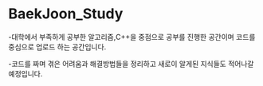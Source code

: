 # BaekJoon_Study

-대학에서 부족하게 공부한 알고리즘,C++을 중점으로 공부를 진행한 공간이며 코드를 중심으로 업로드 하는 공간입니다.

-코드를 짜며 겪은 어려움과 해결방법들을 정리하고 새로이 알게된 지식들도 적어나갈 예정입니다.
